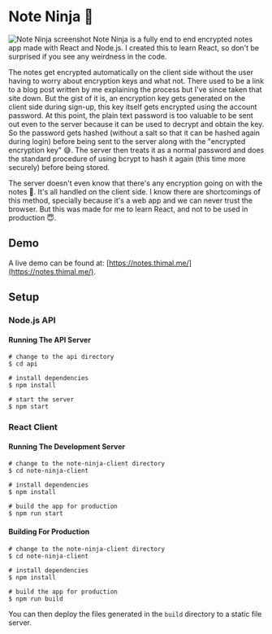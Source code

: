 # Note Ninja :notebook:

![Note Ninja screenshot](https://user-images.githubusercontent.com/6896632/85963487-4bec6400-b9f9-11ea-97ef-9329193b7747.png)
Note Ninja is a fully end to end encrypted notes app made with React and Node.js. I created this to learn React, so don't be surprised if you see any weirdness in the code.

The notes get encrypted automatically on the client side without the user having to worry about encryption keys and what not. There used to be a link to a blog post written by me explaining the process but I've since taken that site down. But the gist of it is, an encryption key gets generated on the client side during sign-up, this key itself gets encrypted using the account password. At this point, the plain text password is too valuable to be sent out even to the server because it can be used to decrypt and obtain the key. So the password gets hashed (without a salt so that it can be hashed again during login) before being sent to the server along with the "encrypted encryption key" :sweat_smile:. The server then treats it as a normal password and does the standard procedure of using bcrypt to hash it again (this time more securely) before being stored.

The server doesn't even know that there's any encryption going on with the notes :shushing_face:. It's all handled on the client side. I know there are shortcomings of this method, specially because it's a web app and we can never trust the browser. But this was made for me to learn React, and not to be used in production :innocent:.

## Demo
A live demo can be found at: [https://notes.thimal.me/](https://notes.thimal.me/).

## Setup

### Node.js API
#### Running The API Server
```
# change to the api directory
$ cd api

# install dependencies
$ npm install

# start the server
$ npm start
```

### React Client
#### Running The Development Server
```
# change to the note-ninja-client directory
$ cd note-ninja-client

# install dependencies
$ npm install

# build the app for production
$ npm run start
```

#### Building For Production
```
# change to the note-ninja-client directory
$ cd note-ninja-client

# install dependencies
$ npm install

# build the app for production
$ npm run build
```

You can then deploy the files generated in the `build` directory to a static file server.
